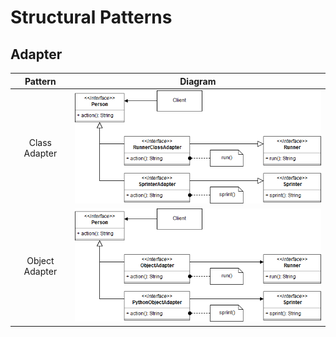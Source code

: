 # Structural Patterns

## Adapter
Pattern        | Diagram
:------------: | -------
Class Adapter  | ![Class Adapter](./ClassAdapter.png)
Object Adapter | ![Object Adapter](./ObjectAdapter.png)
